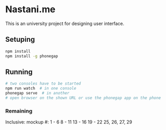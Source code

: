 # Nastani.me

This is an university project for designing user interface.

## Setuping

```sh
npm install
npm install -g phonegap
```

## Running
```sh
# two consoles have to be started
npm run watch  # in one console
phonegap serve  # in another
# open browser on the shown URL or use the phonegap app on the phone
```


### Remaining

Inclusive: mockup #:
    1 - 6
    8 - 11
    13 - 16
    19 - 22
    25, 26, 27, 29
